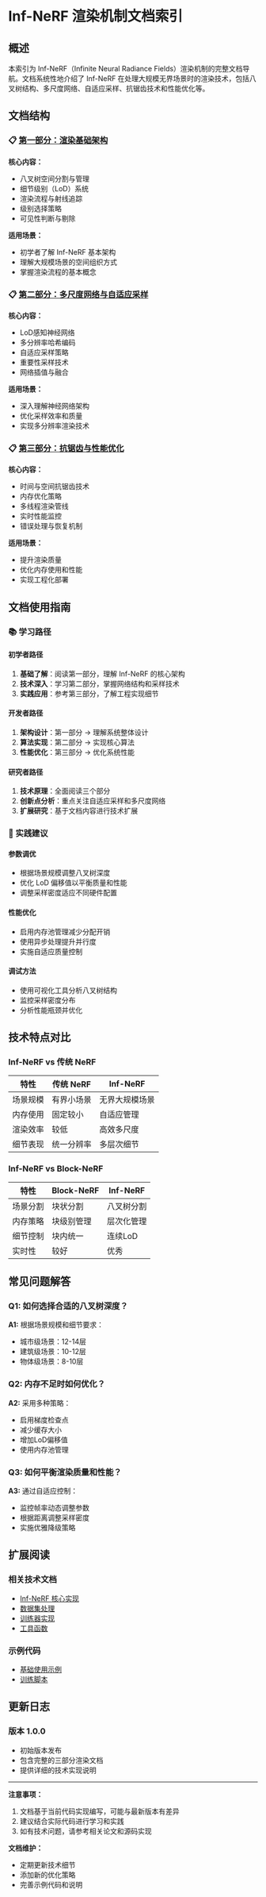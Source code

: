 # Inf-NeRF 渲染机制文档索引

## 概述

本索引为 Inf-NeRF（Infinite Neural Radiance Fields）渲染机制的完整文档导航。文档系统性地介绍了 Inf-NeRF 在处理大规模无界场景时的渲染技术，包括八叉树结构、多尺度网络、自适应采样、抗锯齿技术和性能优化等。

## 文档结构

### 📋 [第一部分：渲染基础架构](./RENDERING_DETAILS_PART1_cn.md)
**核心内容：**
- 八叉树空间分割与管理
- 细节级别（LoD）系统
- 渲染流程与射线追踪
- 级别选择策略
- 可见性判断与剔除

**适用场景：**
- 初学者了解 Inf-NeRF 基本架构
- 理解大规模场景的空间组织方式
- 掌握渲染流程的基本概念

### 📋 [第二部分：多尺度网络与自适应采样](./RENDERING_DETAILS_PART2_cn.md)
**核心内容：**
- LoD感知神经网络
- 多分辨率哈希编码
- 自适应采样策略
- 重要性采样技术
- 网络插值与融合

**适用场景：**
- 深入理解神经网络架构
- 优化采样效率和质量
- 实现多分辨率渲染技术

### 📋 [第三部分：抗锯齿与性能优化](./RENDERING_DETAILS_PART3_cn.md)
**核心内容：**
- 时间与空间抗锯齿技术
- 内存优化策略
- 多线程渲染管线
- 实时性能监控
- 错误处理与恢复机制

**适用场景：**
- 提升渲染质量
- 优化内存使用和性能
- 实现工程化部署

## 文档使用指南

### 📚 学习路径

#### 初学者路径
1. **基础了解**：阅读第一部分，理解 Inf-NeRF 的核心架构
2. **技术深入**：学习第二部分，掌握网络结构和采样技术
3. **实践应用**：参考第三部分，了解工程实现细节

#### 开发者路径
1. **架构设计**：第一部分 → 理解系统整体设计
2. **算法实现**：第二部分 → 实现核心算法
3. **性能优化**：第三部分 → 优化系统性能

#### 研究者路径
1. **技术原理**：全面阅读三个部分
2. **创新点分析**：重点关注自适应采样和多尺度网络
3. **扩展研究**：基于文档内容进行技术扩展

### 🔧 实践建议

#### 参数调优
- 根据场景规模调整八叉树深度
- 优化 LoD 偏移值以平衡质量和性能
- 调整采样密度适应不同硬件配置

#### 性能优化
- 启用内存池管理减少分配开销
- 使用异步处理提升并行度
- 实施自适应质量控制

#### 调试方法
- 使用可视化工具分析八叉树结构
- 监控采样密度分布
- 分析性能瓶颈并优化

## 技术特点对比

### Inf-NeRF vs 传统 NeRF
| 特性 | 传统 NeRF | Inf-NeRF |
|------|-----------|----------|
| 场景规模 | 有界小场景 | 无界大规模场景 |
| 内存使用 | 固定较小 | 自适应管理 |
| 渲染效率 | 较低 | 高效多尺度 |
| 细节表现 | 统一分辨率 | 多层次细节 |

### Inf-NeRF vs Block-NeRF
| 特性 | Block-NeRF | Inf-NeRF |
|------|------------|----------|
| 场景分割 | 块状分割 | 八叉树分割 |
| 内存策略 | 块级别管理 | 层次化管理 |
| 细节控制 | 块内统一 | 连续LoD |
| 实时性 | 较好 | 优秀 |

## 常见问题解答

### Q1: 如何选择合适的八叉树深度？
**A1:** 根据场景规模和细节要求：
- 城市级场景：12-14层
- 建筑级场景：10-12层
- 物体级场景：8-10层

### Q2: 内存不足时如何优化？
**A2:** 采用多种策略：
- 启用梯度检查点
- 减少缓存大小
- 增加LoD偏移值
- 使用内存池管理

### Q3: 如何平衡渲染质量和性能？
**A3:** 通过自适应控制：
- 监控帧率动态调整参数
- 根据距离调整采样密度
- 实施优雅降级策略

## 扩展阅读

### 相关技术文档
- [Inf-NeRF 核心实现](./core.py)
- [数据集处理](./dataset.py)
- [训练器实现](./trainer.py)
- [工具函数](./utils/)

### 示例代码
- [基础使用示例](../../examples/inf_nerf_example.py)
- [训练脚本](../../examples/run_example.py)

## 更新日志

### 版本 1.0.0
- 初始版本发布
- 包含完整的三部分渲染文档
- 提供详细的技术实现说明

---

**注意事项：**
1. 文档基于当前代码实现编写，可能与最新版本有差异
2. 建议结合实际代码进行学习和实践
3. 如有技术问题，请参考相关论文和源码实现

**文档维护：**
- 定期更新技术细节
- 添加新的优化策略
- 完善示例代码和说明
